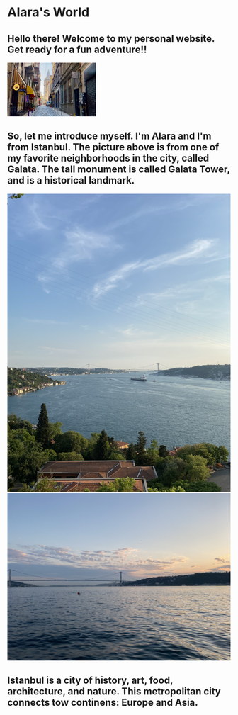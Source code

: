 <h1>Alara's World</h1>
<div>
  
<h2>Hello there! Welcome to my personal website. Get ready for a fun adventure!!</h2>
<div>
<img src="Images/PHOTO-2021-04-21-15-11-49.jpg" width="200" height="121">

<h2>So, let me introduce myself. I'm Alara and I'm from Istanbul. The picture above is from one of my favorite neighborhoods in the city, called Galata. The tall monument is called Galata Tower, and is a historical landmark.</h2>

<div>
<img src="Images/bogaz.jpg"> <img src="Images/kopru.jpg"> 

<div>
<h2>Istanbul is a city of history, art, food, architecture, and nature. This metropolitan city connects tow continens: Europe and Asia.</h2>
  
  
